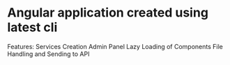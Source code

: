 # Angular application created using latest cli
  Features:
   Services Creation
   Admin Panel
   Lazy Loading of Components
   File Handling and Sending to API
   
